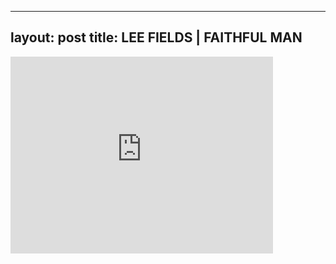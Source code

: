 

---
layout: post
title: LEE FIELDS | FAITHFUL MAN
---


<iframe width="420" height="315" src="http://www.youtube.com/embed/kjm76Zqriww" frameborder="0" allowfullscreen></iframe>

